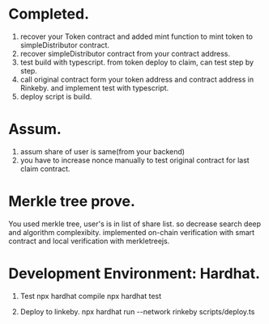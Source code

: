 # Completed. 
1. recover your Token contract and added mint function to mint token to simpleDistributor contract. 
2. recover simpleDistributor contract from your contract address. 
3. test build with typescript. from token deploy to claim, can test step by step. 
4. call original contract form your token address and contract address in Rinkeby. and implement test with typescript. 
5. deploy script is build. 

# Assum. 
1. assum share of user is same(from your backend)
2. you have to increase nonce manually to test original contract for last claim contract. 

# Merkle tree prove. 
You used merkle tree, user's is in list of share list. so decrease search deep and algorithm complexibity. 
implemented on-chain verification with smart contract and local verification with merkletreejs. 

# Development Environment: Hardhat. 
1. Test
npx hardhat compile
npx hardhat test

2. Deploy to linkeby. 
npx hardhat run --network rinkeby scripts/deploy.ts

